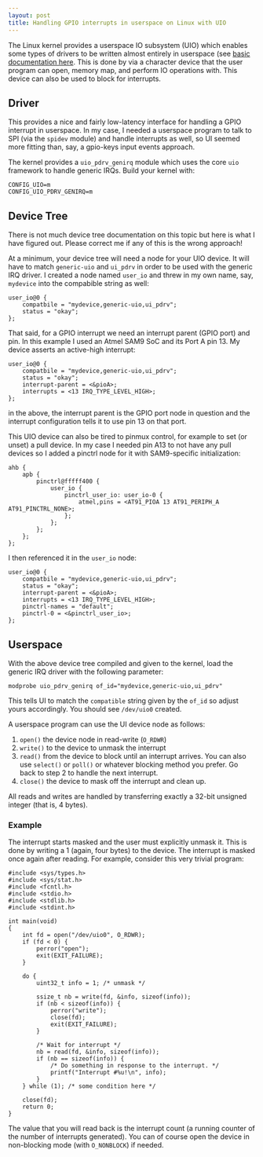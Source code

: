 ```yaml
---
layout: post
title: Handling GPIO interrupts in userspace on Linux with UIO
---
```


The Linux kernel provides a userspace IO subsystem (UIO) which enables some
types of drivers to be written almost entirely in userspace (see [basic documentation here](https://www.kernel.org/doc/htmldocs/uio-howto/). This is done by
via a character device that the user program can open, memory map, and
perform IO operations with. This device can also be used to block for
interrupts.

## Driver

This provides a nice and fairly low-latency interface for handling a GPIO
interrupt in userspace. In my case, I needed a userspace program to talk to
SPI (via the `spidev` module) and handle interrupts as well, so UI seemed more
fitting than, say, a gpio-keys input events approach.

The kernel provides a `uio_pdrv_genirq` module which uses the core `uio`
framework to handle generic IRQs. Build your kernel with:

    CONFIG_UIO=m
    CONFIG_UIO_PDRV_GENIRQ=m

## Device Tree

There is not much device tree documentation on this topic but here is what I
have figured out. Please correct me if any of this is the wrong approach!

At a minimum, your device tree will need a node for your UIO device. It will
have to match `generic-uio` and `ui_pdrv` in order to be used with the generic
IRQ driver. I created a node named `user_io` and threw in my own name, say,
`mydevice` into the compabible string as well:

    user_io@0 {
        compatbile = "mydevice,generic-uio,ui_pdrv";
        status = "okay";
    };

That said, for a GPIO interrupt we need an interrupt parent (GPIO port) and
pin. In this example I used an Atmel SAM9 SoC and its Port A pin 13. My
device asserts an active-high interrupt:

    user_io@0 {
        compatbile = "mydevice,generic-uio,ui_pdrv";
        status = "okay";
        interrupt-parent = <&pioA>;
        interrupts = <13 IRQ_TYPE_LEVEL_HIGH>;
    };

in the above, the interrupt parent is the GPIO port node in question and the
interrupt configuration tells it to use pin 13 on that port.

This UIO device can also be tired to pinmux control, for example to set (or
unset) a pull device. In my case I needed pin A13 to not have any pull devices
so I added a pinctrl node for it with SAM9-specific initialization:

    ahb {
        apb {
            pinctrl@fffff400 {
                user_io {
                    pinctrl_user_io: user_io-0 {
                        atmel,pins = <AT91_PIOA 13 AT91_PERIPH_A AT91_PINCTRL_NONE>;
                    };
                };
            };
        };
    };

I then referenced it in the `user_io` node:

    user_io@0 {
        compatbile = "mydevice,generic-uio,ui_pdrv";
        status = "okay";
        interrupt-parent = <&pioA>;
        interrupts = <13 IRQ_TYPE_LEVEL_HIGH>;
        pinctrl-names = "default";
        pinctrl-0 = <&pinctrl_user_io>;
    };

## Userspace

With the above device tree compiled and given to the kernel, load the generic
IRQ driver with the following parameter:

    modprobe uio_pdrv_genirq of_id="mydevice,generic-uio,ui_pdrv"

This tells UI to match the `compatible` string given by the `of_id` so adjust
yours accordingly. You should see `/dev/uio0` created.

A userspace program can use the UI device node as follows:

1. `open()` the device node in read-write (`O_RDWR`)
2. `write()` to the device to unmask the interrupt
3. `read()` from the device to block until an interrupt arrives. You can also use `select()` or `poll()` or whatever blocking method you prefer. Go back to step 2 to handle the next interrupt.
4. `close()` the device to mask off the interrupt and clean up.

All reads and writes are handled by transferring exactly a 32-bit unsigned
integer (that is, 4 bytes).

### Example

The interrupt starts masked and the user must explicitly unmask it. This is
done by writing a 1 (again, four bytes) to the device. The interrupt is masked
once again after reading. For example, consider this very trivial program:

    #include <sys/types.h>
    #include <sys/stat.h>
    #include <fcntl.h>
    #include <stdio.h>
    #include <stdlib.h>
    #include <stdint.h>

    int main(void)
    {
        int fd = open("/dev/uio0", O_RDWR);
        if (fd < 0) {
            perror("open");
            exit(EXIT_FAILURE);
        }

        do {
            uint32_t info = 1; /* unmask */

            ssize_t nb = write(fd, &info, sizeof(info));
            if (nb < sizeof(info)) {
                perror("write");
                close(fd);
                exit(EXIT_FAILURE);
            }

            /* Wait for interrupt */
            nb = read(fd, &info, sizeof(info));
            if (nb == sizeof(info)) {
                /* Do something in response to the interrupt. */
                printf("Interrupt #%u!\n", info);
            }
        } while (1); /* some condition here */

        close(fd);
        return 0;
    }

The value that you will read back is the interrupt count (a running counter of
the number of interrupts generated). You can of course open the device in
non-blocking mode (with `O_NONBLOCK`) if needed.
